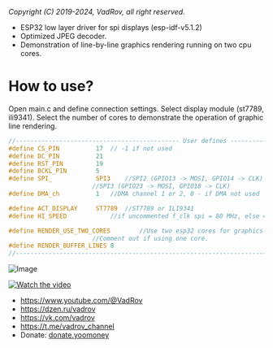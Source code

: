 *Copyright (C) 2019-2024, VadRov, all right reserved.*
 
* ESP32 low layer driver for spi displays (esp-idf-v5.1.2)
* Optimized JPEG decoder.
* Demonstration of line-by-line graphics rendering running on two cpu cores.

# How to use?
Open main.c and define connection settings. Select display module (st7789, ili9341). Select the number of cores to demonstrate the operation of graphic line rendering.
 ```c
//--------------------------------------------- User defines ---------------------------------------------
#define CS_PIN   		17	// -1 if not used
#define DC_PIN   		21
#define RST_PIN  		19
#define BCKL_PIN 		5
#define SPI_			SPI3	//SPI2 (GPIO13 -> MOSI, GPIO14 -> CLK)
						//SPI3 (GPIO23 -> MOSI, GPIO18 -> CLK)
#define DMA_ch			1	//DMA channel 1 or 2, 0 - if DMA not used

#define ACT_DISPLAY		ST7789	//ST7789 or ILI9341
#define HI_SPEED			//if uncommented f_clk spi = 80 MHz, else 40 MHz

#define RENDER_USE_TWO_CORES		//Use two esp32 cores for graphics rendering.
						//Comment out if using one core.
#define RENDER_BUFFER_LINES	8
//--------------------------------------------------------------------------------------------------------
```
![Image](https://github.com/user-attachments/assets/a1d1e251-addf-43d6-b90f-d268907fe3f1)

[![Watch the video](https://img.youtube.com/vi/yXXlYOSYgoo/hqdefault.jpg)](https://youtu.be/yXXlYOSYgoo)

* https://www.youtube.com/@VadRov
* https://dzen.ru/vadrov
* https://vk.com/vadrov
* https://t.me/vadrov_channel
* Donate: [donate.yoomoney](https://yoomoney.ru/to/4100117522443917)
